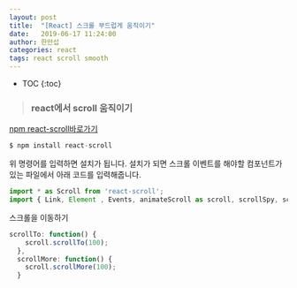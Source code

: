 ```yaml
---
layout: post
title:  "[React] 스크롤 부드럽게 움직이기"
date:   2019-06-17 11:24:00
author: 한만섭
categories: react
tags: react scroll smooth
---
```


* TOC
{:toc}


> ### react에서 scroll 움직이기 

[npm react-scroll바로가기](https://www.npmjs.com/package/react-scroll) 

```javascript
$ npm install react-scroll
```
위 명령어를 입력하면 설치가 됩니다. 설치가 되면 스크롤 이벤트를 해야할 컴포넌트가 있는 파일에서 아래 코드를 입력해줍니다.  

```javascript
import * as Scroll from 'react-scroll';
import { Link, Element , Events, animateScroll as scroll, scrollSpy, scroller } from 'react-scroll'
```

<script async src="https://pagead2.googlesyndication.com/pagead/js/adsbygoogle.js"></script>
<ins class="adsbygoogle"
     style="display:block; text-align:center;"
     data-ad-layout="in-article"
     data-ad-format="fluid"
     data-ad-client="ca-pub-4877378276818686"
     data-ad-slot="4307878116"></ins>
<script>
     (adsbygoogle = window.adsbygoogle || []).push({});
</script>

스크롤을 이동하기 

```javascript
scrollTo: function() {
    scroll.scrollTo(100);
  },
  scrollMore: function() {
    scroll.scrollMore(100);
  }
```
